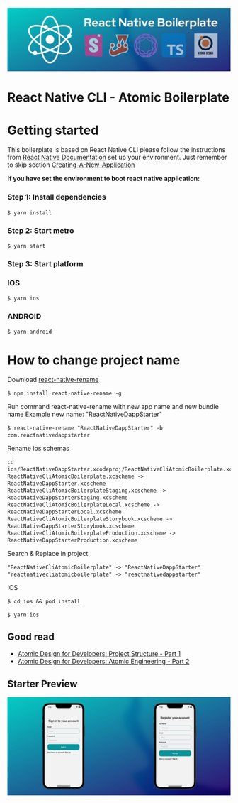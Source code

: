 ![ReactNativeBoilerplate](/.github/images/header.png)
# React Native CLI - Atomic Boilerplate

# Getting started

This boilerplate is based on React Native CLI please follow the instructions from [React Native Documentation](https://reactnative.dev/docs/environment-setup#installing-dependencies) set up your environment. Just remember to skip section [Creating-A-New-Application](https://reactnative.dev/docs/environment-setup#creating-a-new-application)

**If you have set the environment to boot react native application:**

### Step 1: Install dependencies
```
$ yarn install 
```

### Step 2: Start metro
```
$ yarn start 
```

### Step 3: Start platform
### IOS
```
$ yarn ios 
```

### ANDROID
```
$ yarn android
```

# How to change project name
Download [react-native-rename](https://www.npmjs.com/package/react-native-rename)
```
$ npm install react-native-rename -g
```
Run command react-native-rename with new app name and new bundle name
Example new name: "ReactNativeDappStarter"
```
$ react-native-rename "ReactNativeDappStarter" -b com.reactnativedappstarter
```
Rename ios schemas
```
cd ios/ReactNativeDappStarter.xcodeproj/ReactNativeCliAtomicBoilerplate.xcodeproj/xcshareddata/xcschemes
ReactNativeCliAtomicBoilerplate.xcscheme -> ReactNativeDappStarter.xcscheme
ReactNativeCliAtomicBoilerplateStaging.xcscheme -> ReactNativeDappStarterStaging.xcscheme
ReactNativeCliAtomicBoilerplateLocal.xcscheme -> ReactNativeDappStarterLocal.xcscheme
ReactNativeCliAtomicBoilerplateStorybook.xcscheme -> ReactNativeDappStarterStorybook.xcscheme
ReactNativeCliAtomicBoilerplateProduction.xcscheme -> ReactNativeDappStarterProduction.xcscheme
```
Search & Replace in project
```
"ReactNativeCliAtomicBoilerplate" -> "ReactNativeDappStarter"
"reactnativecliatomicboilerplate" -> "reactnativedappstarter"
```
IOS
```
$ cd ios && pod install
```
```
$ yarn ios
```

## Good read

* [Atomic Design for Developers: Project Structure - Part 1](https://betterprogramming.pub/atomic-design-for-developers-part-1-b41e547a555c)
* [Atomic Design for Developers: Atomic Engineering - Part 2](https://medium.com/swlh/atomic-design-for-developers-atomic-engineering-3591af676ef4)


## Starter Preview

![ReactNativeBoilerplate](/.github/images/mock.png)
